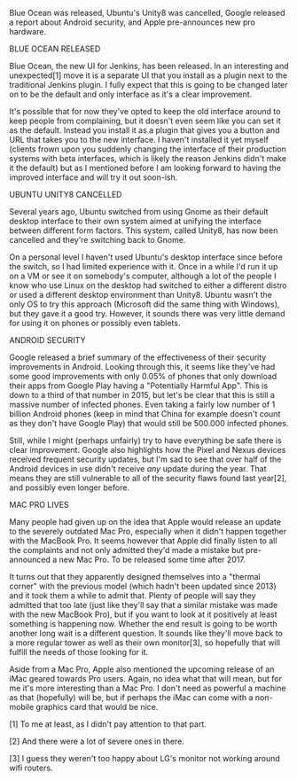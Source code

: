 Blue Ocean was released, Ubuntu's Unity8 was cancelled, Google released a report about Android security, and Apple pre-announces new pro hardware.



BLUE OCEAN RELEASED


Blue Ocean, the new UI for Jenkins, has been released. In an interesting and unexpected[1] move it is a separate UI that you install as a plugin next to the traditional Jenkins plugin. I fully expect that this is going to be changed later on to be the default and only interface as it's a clear improvement.

It's possible that for now they've opted to keep the old interface around to keep people from complaining, but it doesn't even seem like you can set it as the default. Instead you install it as a plugin that gives you a button and URL that takes you to the new interface. I haven't installed it yet myself (clients frown upon you suddenly changing the interface of their production systems with beta interfaces, which is likely the reason Jenkins didn't make it the default) but as I mentioned before I am looking forward to having the improved interface and will try it out soon-ish.



UBUNTU UNITY8 CANCELLED


Several years ago, Ubuntu switched from using Gnome as their default desktop interface to their own system aimed at unifying the interface between different form factors. This system, called Unity8, has now been cancelled and they're switching back to Gnome.

On a personal level I haven't used Ubuntu's desktop interface since before the switch, so I had limited experience with it. Once in a while I'd run it up on a VM or see it on somebody's computer, although a lot of the people I know who use Linux on the desktop had switched to either a different distro or used a different desktop environment than Unity8. Ubuntu wasn't the only OS to try this approach (Microsoft did the same thing with Windows), but they gave it a good try. However, it sounds there was very little demand for using it on phones or possibly even tablets.



ANDROID SECURITY


Google released a brief summary of the effectiveness of their security improvements in Android. Looking through this, it seems like they've had some good improvements with only 0.05% of phones that only download their apps from Google Play having a "Potentially Harmful App". This is down to a third of that number in 2015, but let's be clear that this is still a massive number of infected phones. Even taking a fairly low number of 1 billion Android phones (keep in mind that China for example doesn't count as they don't have Google Play) that would still be 500.000 infected phones.

Still, while I might (perhaps unfairly) try to have everything be safe there is clear improvement. Google also highlights how the Pixel and Nexus devices received frequent security updates, but I'm sad to see that over half of the Android devices in use didn't receive _any_ update during the year. That means they are still vulnerable to all of the security flaws found last year[2], and possibly even longer before.



MAC PRO LIVES


Many people had given up on the idea that Apple would release an update to the severely outdated Mac Pro, especially when it didn't happen together with the MacBook Pro. It seems however that Apple did finally listen to all the complaints and not only admitted they'd made a mistake but pre-announced a new Mac Pro. To be released some time after 2017.

It turns out that they apparently designed themselves into a "thermal corner" with the previous model (which hadn't been updated since 2013) and it took them a while to admit that. Plenty of people will say they admitted that too late (just like they'll say that a similar mistake was made with the new MacBook Pro), but if you want to look at it positively at least something is happening now. Whether the end result is going to be worth another long wait is a different question. It sounds like they'll move back to a more regular tower as well as their own monitor[3], so hopefully that will fulfill the needs of those looking for it.

Aside from a Mac Pro, Apple also mentioned the upcoming release of an iMac geared towards Pro users. Again, no idea what that will mean, but for me it's more interesting than a Mac Pro. I don't need as powerful a machine as that (hopefully) will be, but if perhaps the iMac can come with a non-mobile graphics card that would be nice.

[1] To me at least, as I didn't pay attention to that part.

[2] And there were a lot of severe ones in there.

[3] I guess they weren't too happy about LG's monitor not working around wifi routers.
